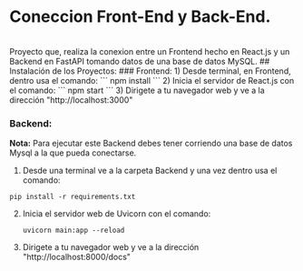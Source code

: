 # Coneccion Front-End y Back-End.

<br />
Proyecto que, realiza la conexion entre un Frontend hecho en React.js y un Backend en FastAPI tomando datos de una base de datos MySQL.
## Instalación de los Proyectos:
### Frontend:
1) Desde terminal, en Frontend, dentro usa el comando:
  ```
  npm install
  ```
2) Inicia el servidor de React.js con el comando:
   ```
   npm start
   ```
3) Dirigete a tu navegador web y ve a la dirección "http://localhost:3000"

### Backend:
**Nota:** Para ejecutar este Backend debes tener corriendo una base de datos Mysql a la que pueda conectarse.
1) Desde una terminal ve a la carpeta Backend y una vez dentro usa el comando:
  ```
  pip install -r requirements.txt
  ```
2) Inicia el servidor web de Uvicorn con el comando:
   ```
   uvicorn main:app --reload
   ```
3) Dirigete a tu navegador web y ve a la dirección "http://localhost:8000/docs"
